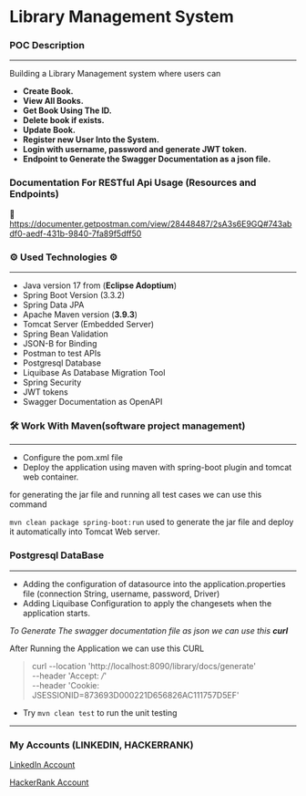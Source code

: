 # Library Management System

### **POC Description**

-----
Building a Library Management system where users can
- **Create Book.**
- **View All Books.**
- **Get Book Using The ID.**
- **Delete book if exists.**
- **Update Book.**
- **Register new User Into the System.**
- **Login with username, password and generate JWT token.**
- **Endpoint to Generate the Swagger Documentation as a json file.**

### Documentation For RESTful Api Usage (Resources and Endpoints)

📧 https://documenter.getpostman.com/view/28448487/2sA3s6E9GQ#743abdf0-aedf-431b-9840-7fa89f5dff50

### ⚙ Used Technologies ⚙

---
* Java version 17 from (**Eclipse Adoptium**)
* Spring Boot Version (3.3.2)
* Spring Data JPA
* Apache Maven version (**3.9.3**)
* Tomcat Server (Embedded Server)
* Spring Bean Validation
* JSON-B for Binding
* Postman to test APIs
* Postgresql Database
* Liquibase As Database Migration Tool
* Spring Security
* JWT tokens
* Swagger Documentation as OpenAPI

### 🛠 Work With Maven(software project management)

---
* Configure the pom.xml file
* Deploy the application using maven with spring-boot plugin and tomcat web container.

for generating the jar file and running all test cases we can use this command

`mvn clean package spring-boot:run` used to generate the jar file 
and deploy it automatically into Tomcat Web server.




### Postgresql DataBase

---
* Adding the configuration of datasource into the application.properties file (connection String, username, password, Driver)
* Adding Liquibase Configuration to apply the changesets when the application starts.


*To Generate The swagger documentation file as json we can use this **curl***

After Running the Application we can use this CURL
>curl --location 'http://localhost:8090/library/docs/generate' \
--header 'Accept: */*' \
--header 'Cookie: JSESSIONID=873693D000221D656826AC111757D5EF'

- Try
`mvn clean test` to run the unit testing 



------
### My  Accounts (LINKEDIN, HACKERRANK)

[LinkedIn Account](https://www.linkedin.com/in/abdallah96)


[HackerRank Account](https://www.hackerrank.com/profile/abdallahsameer22)

